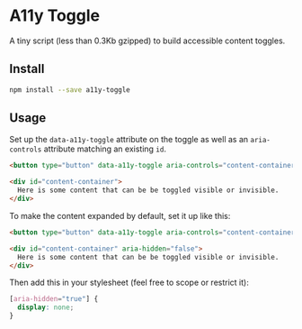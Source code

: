 # A11y Toggle

A tiny script (less than 0.3Kb gzipped) to build accessible content toggles.

## Install

```sh
npm install --save a11y-toggle
```

## Usage

Set up the `data-a11y-toggle` attribute on the toggle as well as an `aria-controls` attribute matching an existing `id`. 

```html
<button type="button" data-a11y-toggle aria-controls="content-container">Toggle content</button>

<div id="content-container">
  Here is some content that can be be toggled visible or invisible.
</div>
```

To make the content expanded by default, set it up like this:

```html
<button type="button" data-a11y-toggle aria-controls="content-container" aria-expanded="true">Toggle content</button>

<div id="content-container" aria-hidden="false">
  Here is some content that can be be toggled visible or invisible.
</div>
```

Then add this in your stylesheet (feel free to scope or restrict it):

```css
[aria-hidden="true"] {
  display: none;
}
```
